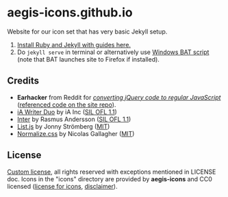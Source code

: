# aegis-icons.github.io

Website for our icon set that has very basic Jekyll setup.

1. [Install Ruby and Jekyll with guides here.](https://jekyllrb.com/docs/installation/#guides)
2. Do `jekyll serve` in terminal or alternatively use [Windows BAT script](https://github.com/aegis-icons/aegis-icons.github.io/blob/main/start_jekyll_server.bat) (note that BAT launches site to Firefox if installed).

## Credits

- **Earhacker** from Reddit for *[converting jQuery code to regular JavaScript](https://old.reddit.com/r/CodingHelp/comments/oz5cov/can_somebody_help_me_get_this_converted_from/h7y9cua/)* ([referenced code on the site repo](https://github.com/aegis-icons/aegis-icons.github.io/blob/0fd7502a865f5ea7c94f6e77ff01d9da4c085e64/index.html#L210+L232)).
- [iA Writer Duo](https://github.com/iaolo/iA-Fonts/tree/master/iA%20Writer%20Duo) by iA Inc ([SIL OFL 1.1](https://github.com/iaolo/iA-Fonts/blob/master/iA%20Writer%20Duo/LICENSE.md))
- [Inter](https://rsms.me/inter/) by Rasmus Andersson ([SIL OFL 1.1](https://github.com/rsms/inter/blob/master/LICENSE.txt))
- [List.js](https://listjs.com/) by Jonny Strömberg ([MIT](https://github.com/javve/list.js/blob/master/LICENSE))
- [Normalize.css](https://github.com/necolas/normalize.css/) by Nicolas Gallagher ([MIT](https://github.com/necolas/normalize.css/blob/master/LICENSE.md))

## License

[Custom license](LICENSE.md), all rights reserved with exceptions mentioned in LICENSE doc. Icons in the "icons" directory are provided by **aegis-icons** and CC0 licensed ([license for icons](https://github.com/aegis-icons/aegis-icons/blob/master/LICENSE.md), [disclaimer](https://github.com/aegis-icons/aegis-icons#disclaimer)).